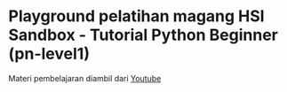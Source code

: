 # Playground pelatihan magang HSI Sandbox - Tutorial Python Beginner (pn-level1)

Materi pembelajaran diambil dari [Youtube](https://www.youtube.com/watch?v=rWC2iFlN3TM)